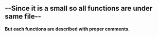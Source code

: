 ## --Since it is a small so all functions are under same file--

**But each functions are described with proper comments.**
